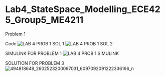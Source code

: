  # Lab4_StateSpace_Modelling_ECE425_Group5_ME4211
 
 Problem 1

Code
![LAB 4 PROB 1 SOL 1](https://github.com/user-attachments/assets/f00b687a-1f69-4684-9693-c18531156ed0)
![LAB 4 PROB 1 SOL 2](https://github.com/user-attachments/assets/73eecd9c-548a-4d06-8e34-f025eb6b9ccc)

SIMULINK FOR PROBLEM 1
![LAB 4 PROB 1 SIMULINK](https://github.com/user-attachments/assets/861b897f-3668-42cd-bf76-a4d84f5d9445)





SOLUTION FOR PROBLEM 3
![494818649_2602523200097031_6097092091222336196_n](https://github.com/user-attachments/assets/67748570-a5c1-4721-b774-2f088f096029)

